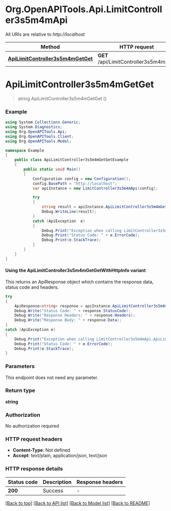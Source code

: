 # Org.OpenAPITools.Api.LimitController3s5m4mApi

All URIs are relative to *http://localhost*

| Method | HTTP request | Description |
|--------|--------------|-------------|
| [**ApiLimitController3s5m4mGetGet**](LimitController3s5m4mApi.md#apilimitcontroller3s5m4mgetget) | **GET** /api/LimitController3s5m4m/Get |  |

<a id="apilimitcontroller3s5m4mgetget"></a>
# **ApiLimitController3s5m4mGetGet**
> string ApiLimitController3s5m4mGetGet ()



### Example
```csharp
using System.Collections.Generic;
using System.Diagnostics;
using Org.OpenAPITools.Api;
using Org.OpenAPITools.Client;
using Org.OpenAPITools.Model;

namespace Example
{
    public class ApiLimitController3s5m4mGetGetExample
    {
        public static void Main()
        {
            Configuration config = new Configuration();
            config.BasePath = "http://localhost";
            var apiInstance = new LimitController3s5m4mApi(config);

            try
            {
                string result = apiInstance.ApiLimitController3s5m4mGetGet();
                Debug.WriteLine(result);
            }
            catch (ApiException  e)
            {
                Debug.Print("Exception when calling LimitController3s5m4mApi.ApiLimitController3s5m4mGetGet: " + e.Message);
                Debug.Print("Status Code: " + e.ErrorCode);
                Debug.Print(e.StackTrace);
            }
        }
    }
}
```

#### Using the ApiLimitController3s5m4mGetGetWithHttpInfo variant
This returns an ApiResponse object which contains the response data, status code and headers.

```csharp
try
{
    ApiResponse<string> response = apiInstance.ApiLimitController3s5m4mGetGetWithHttpInfo();
    Debug.Write("Status Code: " + response.StatusCode);
    Debug.Write("Response Headers: " + response.Headers);
    Debug.Write("Response Body: " + response.Data);
}
catch (ApiException e)
{
    Debug.Print("Exception when calling LimitController3s5m4mApi.ApiLimitController3s5m4mGetGetWithHttpInfo: " + e.Message);
    Debug.Print("Status Code: " + e.ErrorCode);
    Debug.Print(e.StackTrace);
}
```

### Parameters
This endpoint does not need any parameter.
### Return type

**string**

### Authorization

No authorization required

### HTTP request headers

 - **Content-Type**: Not defined
 - **Accept**: text/plain, application/json, text/json


### HTTP response details
| Status code | Description | Response headers |
|-------------|-------------|------------------|
| **200** | Success |  -  |

[[Back to top]](#) [[Back to API list]](../README.md#documentation-for-api-endpoints) [[Back to Model list]](../README.md#documentation-for-models) [[Back to README]](../README.md)

